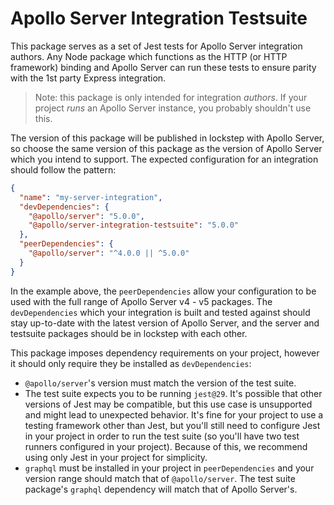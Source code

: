 # Apollo Server Integration Testsuite

This package serves as a set of Jest tests for Apollo Server integration
authors. Any Node package which functions as the HTTP (or HTTP framework)
binding and Apollo Server can run these tests to ensure parity with the 1st
party Express integration.

> Note: this package is only intended for integration _authors_. If your project
> _runs_ an Apollo Server instance, you probably shouldn't use this.

The version of this package will be published in lockstep with Apollo Server, so
choose the same version of this package as the version of Apollo Server which
you intend to support. The expected configuration for an integration should
follow the pattern:

```json
{
  "name": "my-server-integration",
  "devDependencies": {
    "@apollo/server": "5.0.0",
    "@apollo/server-integration-testsuite": "5.0.0"
  },
  "peerDependencies": {
    "@apollo/server": "^4.0.0 || ^5.0.0"
  }
}
```

In the example above, the `peerDependencies` allow your configuration to be used
with the full range of Apollo Server v4 - v5 packages. The `devDependencies` which
your integration is built and tested against should stay up-to-date with the
latest version of Apollo Server, and the server and testsuite packages should be
in lockstep with each other.

This package imposes dependency requirements on your project, however it should
only require they be installed as `devDependencies`:
* `@apollo/server`'s version must match the version of the test suite.
* The test suite expects you to be running `jest@29`. It's possible that other
  versions of Jest may be compatible, but this use case is unsupported and might
  lead to unexpected behavior. It's fine for your project to use a testing
  framework other than Jest, but you'll still need to configure Jest in your
  project in order to run the test suite (so you'll have two test runners
  configured in your project). Because of this, we recommend using only Jest in
  your project for simplicity.
* `graphql` must be installed in your project in `peerDependencies` and your
  version range should match that of `@apollo/server`. The test suite package's
  `graphql` dependency will match that of Apollo Server's.
